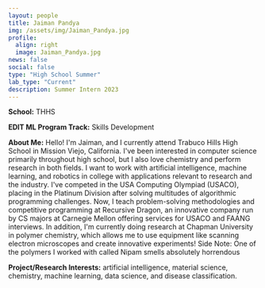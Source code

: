 ```yaml
---
layout: people
title: Jaiman Pandya
img: /assets/img/Jaiman_Pandya.jpg
profile:
  align: right
  image: Jaiman_Pandya.jpg
news: false
social: false
type: "High School Summer"
lab_type: "Current"
description: Summer Intern 2023
---
```


**School:** THHS

**EDIT ML Program Track:**
Skills Development

**About Me:**
Hello! I'm Jaiman, and I currently attend Trabuco Hills High School in Mission Viejo, California. I've been interested in computer science primarily throughout high school, but I also love chemistry and perform research in both fields. I want to work with artificial intelligence, machine learning, and robotics in college with applications relevant to research and the industry. I've competed in the USA Computing Olympiad (USACO), placing in the Platinum Division after solving multitudes of algorithmic programming challenges. Now, I teach problem-solving methodologies and competitive programming at Recursive Dragon, an innovative company run by CS majors at Carnegie Mellon offering services for USACO and FAANG interviews. In addition, I'm currently doing research at Chapman University in polymer chemistry, which allows me to use equipment like scanning electron microscopes and create innovative experiments! Side Note: One of the polymers I worked with called Nipam smells absolutely horrendous

**Project/Research Interests:**
artificial intelligence, material science, chemistry, machine learning, data science, and disease classification.
    